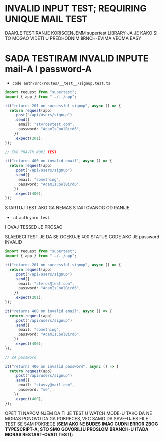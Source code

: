 # INVALID INPUT TEST; REQUIRING UNIQUE MAIL TEST

DAAKLE TESTIRANJE KORISCENJEMM supertest LIBRARY-JA JE KAKO SI TO MOGAO VIDETI U PREDHODNIM BRNCH-EVIMA VEOMA EASY

# SADA TESTIRAM INVALID INPUTE mail-A I password-A

- `code auth/src/routes/__test__/signup.test.ts`

```ts
import request from "supertest";
import { app } from "../../app";

it("returns 201 on successful signup", async () => {
  return request(app)
    .post("/api/users/signup")
    .send({
      email: "stvros@test.com",
      password: "AdamIsCoolBird6",
    })
    .expect(201);
});

// EVO PRAVIM NOVI TEST

it("returns 400 on invalid email", async () => {
  return request(app)
    .post("/api/users/signup")
    .send({
      email: "something",
      password: "AdamIsCoolBird6",
    })
    .expect(400);
});

```

STARTUJ TEST AKO GA NEMAS STARTOVANOG OD RANIJE

- `cd auth` `yarn test`

I OVAJ TESSED JE PROSAO

SLAEDECI TEST JE DA SE OCEKUJE 400 STATUS CODE AKO JE password INVALID

```ts
import request from "supertest";
import { app } from "../../app";

it("returns 201 on successful signup", async () => {
  return request(app)
    .post("/api/users/signup")
    .send({
      email: "stvros@test.com",
      password: "AdamIsCoolBird6",
    })
    .expect(201);
});

it("returns 400 on invalid email", async () => {
  return request(app)
    .post("/api/users/signup")
    .send({
      email: "something",
      password: "AdamIsCoolBird6",
    })
    .expect(400);
});

// ZA password

it("returns 400 on invalid password", async () => {
  return request(app)
    .post("/api/users/signup")
    .send({
      email: "stavvy@mail.com",
      password: "me",
    })
    .expect(400);
});

```

OPET TI NAPOMINJEM DA TI JE TEST U WATCH MODE-U TAKO DA NE MORAS PONOVO DA GA POKRECES, VEC SAMO DA SAVE-UJES FILE I TEST SE SAM POKRECE (**SEM AKO NE BUDES IMAO CUDNI ERROR ZBOG TYPESCRIPT-A, STO SMO GOVORILI U PROSLOM BRANCH-U (TADA MORAS RESTART-OVATI TEST)**)
